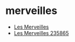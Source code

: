 # merveilles

 * [Les Merveilles](../../index/l/les-merveilles-235865.json)
 * [Les Merveilles 235865](../../index/l/les-merveilles-235865.json)

